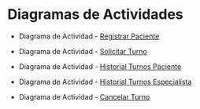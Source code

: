 # Diagramas de Actividades

+ Diagrama de Actividad - [Registrar Paciente](https://drive.google.com/file/d/1GlHSiBGSnMXJJ90ABOB9gB6d1cYDMQ1e/view?usp=sharing)

+ Diagrama de Actividad - [Solicitar Turno](https://drive.google.com/file/d/14oYqVyyWPR23XOGRjEzrGtNRdVNO_BR4/view?usp=sharing)

+ Diagrama de Actividad - [Historial Turnos Paciente](https://drive.google.com/file/d/1m2yFbHeNHwdqM35Ps1rQPeKU2RfrHIQs/view?usp=sharing)

+ Diagrama de Actividad - [Historial Turnos Especialista](https://drive.google.com/file/d/1fmGVa0GyJOotYdIHCWWI6y46CmObh4Yw/view?usp=sharing)

+ Diagrama de Actividad - [Cancelar Turno](https://drive.google.com/file/d/1ssk5xLaX4ZbKaESOdvnx9T_VoRQMZjXP/view?usp=sharing)

